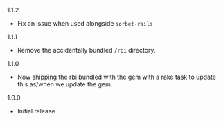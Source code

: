 1.1.2

* Fix an issue when used alongside `sorbet-rails`

1.1.1

* Remove the accidentally bundled `/rbi` directory.

1.1.0

* Now shipping the rbi bundled with the gem with a rake task to update this as/when we update the gem.

1.0.0

* Initial release
